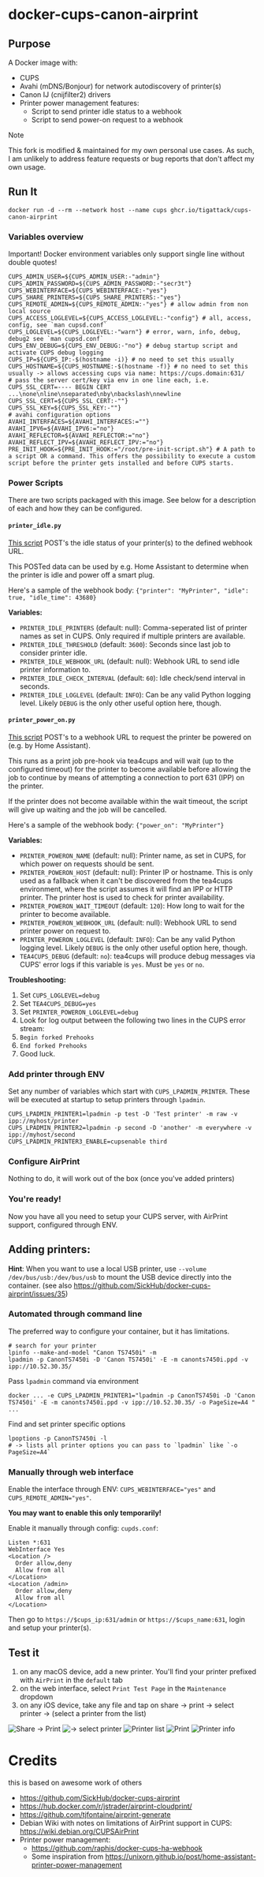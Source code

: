 # docker-cups-canon-airprint

## Purpose

A Docker image with:
* CUPS
* Avahi (mDNS/Bonjour) for network autodiscovery of printer(s)
* Canon IJ (cnijfilter2) drivers
* Printer power management features:
  * Script to send printer idle status to a webhook
  * Script to send power-on request to a webhook

> [!NOTE]
> This fork is modified & maintained for my own personal use cases.
> As such, I am unlikely to address feature requests or bug reports that don't affect my own usage.

## Run It
```shell
docker run -d --rm --network host --name cups ghcr.io/tigattack/cups-canon-airprint
```

### Variables overview
Important! Docker environment variables only support single line without double quotes!
```shell script
CUPS_ADMIN_USER=${CUPS_ADMIN_USER:-"admin"}
CUPS_ADMIN_PASSWORD=${CUPS_ADMIN_PASSWORD:-"secr3t"}
CUPS_WEBINTERFACE=${CUPS_WEBINTERFACE:-"yes"}
CUPS_SHARE_PRINTERS=${CUPS_SHARE_PRINTERS:-"yes"}
CUPS_REMOTE_ADMIN=${CUPS_REMOTE_ADMIN:-"yes"} # allow admin from non local source
CUPS_ACCESS_LOGLEVEL=${CUPS_ACCESS_LOGLEVEL:-"config"} # all, access, config, see `man cupsd.conf`
CUPS_LOGLEVEL=${CUPS_LOGLEVEL:-"warn"} # error, warn, info, debug, debug2 see `man cupsd.conf`
CUPS_ENV_DEBUG=${CUPS_ENV_DEBUG:-"no"} # debug startup script and activate CUPS debug logging
CUPS_IP=${CUPS_IP:-$(hostname -i)} # no need to set this usually
CUPS_HOSTNAME=${CUPS_HOSTNAME:-$(hostname -f)} # no need to set this usually -> allows accessing cups via name: https://cups.domain:631/
# pass the server cert/key via env in one line each, i.e. CUPS_SSL_CERT=---- BEGIN CERT ...\none\nline\nseparated\nby\nbackslash\nnewline
CUPS_SSL_CERT=${CUPS_SSL_CERT:-""}
CUPS_SSL_KEY=${CUPS_SSL_KEY:-""}
# avahi configuration options
AVAHI_INTERFACES=${AVAHI_INTERFACES:=""}
AVAHI_IPV6=${AVAHI_IPV6:="no"}
AVAHI_REFLECTOR=${AVAHI_REFLECTOR:="no"}
AVAHI_REFLECT_IPV=${AVAHI_REFLECT_IPV:="no"}
PRE_INIT_HOOK=${PRE_INIT_HOOK:="/root/pre-init-script.sh"} # A path to a script OR a command. This offers the possibility to execute a custom script before the printer gets installed and before CUPS starts.
```

### Power Scripts

There are two scripts packaged with this image. See below for a description of each and how they can be configured.

#### `printer_idle.py`

[This script](power_scripts/printer_idle.py) POST's the idle status of your printer(s) to the defined webhook URL.

This POSTed data can be used by e.g. Home Assistant to determine when the printer is idle and power off a smart plug.

Here's a sample of the webhook body: `{"printer": "MyPrinter", "idle": true, "idle_time": 43680}`

**Variables:**

* `PRINTER_IDLE_PRINTERS` (default: null): Comma-seperated list of printer names as set in CUPS. Only required if multiple printers are available.
* `PRINTER_IDLE_THRESHOLD` (default: `3600`): Seconds since last job to consider printer idle.
* `PRINTER_IDLE_WEBHOOK_URL` (default: null): Webhook URL to send idle printer information to.
* `PRINTER_IDLE_CHECK_INTERVAL` (default: `60`): Idle check/send interval in seconds.
* `PRINTER_IDLE_LOGLEVEL` (default: `INFO`): Can be any valid Python logging level. Likely `DEBUG` is the only other useful option here, though.

#### `printer_power_on.py`

[This script](power_scripts/printer_power_on.py) POST's to a webhook URL to request the printer be powered on (e.g. by Home Assistant).

This runs as a print job pre-hook via tea4cups and will wait (up to the configured timeout) for the printer to become available before allowing the job to continue by means of attempting a connection to port 631 (IPP) on the printer.

If the printer does not become available within the wait timeout, the script will give up waiting and the job will be cancelled.

Here's a sample of the webhook body: `{"power_on": "MyPrinter"}`

**Variables:**

* `PRINTER_POWERON_NAME` (default: null): Printer name, as set in CUPS, for which power on requests should be sent.
* `PRINTER_POWERON_HOST` (default: null): Printer IP or hostname. This is only used as a fallback when it can't be discovered from the tea4cups environment, where the script assumes it will find an IPP or HTTP printer. The printer host is used to check for printer availability.
* `PRINTER_POWERON_WAIT_TIMEOUT` (default: `120`): How long to wait for the printer to become available.
* `PRINTER_POWERON_WEBHOOK_URL` (default: null): Webhook URL to send printer power on request to.
* `PRINTER_POWERON_LOGLEVEL` (default: `INFO`): Can be any valid Python logging level. Likely `DEBUG` is the only other useful option here, though.
* `TEA4CUPS_DEBUG` (default: `no`): tea4cups will produce debug messages via CUPS' error logs if this variable is `yes`. Must be `yes` or `no`.

**Troubleshooting:**

1. Set `CUPS_LOGLEVEL=debug`
2. Set `TEA4CUPS_DEBUG=yes`
3. Set `PRINTER_POWERON_LOGLEVEL=debug`
4. Look for log output between the following two lines in the CUPS error stream:
  1. `Begin forked Prehooks`
  2. `End forked Prehooks`
5. Good luck.

### Add printer through ENV
Set any number of variables which start with `CUPS_LPADMIN_PRINTER`. These will be executed at startup to setup printers through `lpadmin`.
```shell script
CUPS_LPADMIN_PRINTER1=lpadmin -p test -D 'Test printer' -m raw -v ipp://myhost/printer
CUPS_LPADMIN_PRINTER2=lpadmin -p second -D 'another' -m everywhere -v ipp://myhost/second
CUPS_LPADMIN_PRINTER3_ENABLE=cupsenable third
```

### Configure AirPrint
Nothing to do, it will work out of the box (once you've added printers)

### You're ready!
Now you have all you need to setup your CUPS server, with AirPrint support, configured through ENV.

## Adding printers:
**Hint**: When you want to use a local USB printer, use `--volume /dev/bus/usb:/dev/bus/usb` to mount the USB device directly into the container. (see also https://github.com/SickHub/docker-cups-airprint/issues/35)

### Automated through command line
The preferred way to configure your container, but it has limitations.
```shell script
# search for your printer
lpinfo --make-and-model "Canon TS7450i" -m
lpadmin -p CanonTS7450i -D 'Canon TS7450i' -E -m canonts7450i.ppd -v ipp://10.52.30.35/
```

Pass `lpadmin` command via environment
```shell script
docker ... -e CUPS_LPADMIN_PRINTER1="lpadmin -p CanonTS7450i -D 'Canon TS7450i' -E -m canonts7450i.ppd -v ipp://10.52.30.35/ -o PageSize=A4 " ...
```

Find and set printer specific options
```shell script
lpoptions -p CanonTS7450i -l
# -> lists all printer options you can pass to `lpadmin` like `-o PageSize=A4`
```

### Manually through web interface
Enable the interface through ENV: `CUPS_WEBINTERFACE="yes"` and `CUPS_REMOTE_ADMIN="yes"`.

**You may want to enable this only temporarily!**

Enable it manually through config:
`cupds.conf`:
```shell script
Listen *:631
WebInterface Yes
<Location />
  Order allow,deny
  Allow from all
</Location>
<Location /admin>
  Order allow,deny
  Allow from all
</Location>
```
Then go to `https://$cups_ip:631/admin` or `https://$cups_name:631`, login and setup your printer(s).

## Test it
1. on any macOS device, add a new printer. You'll find your printer prefixed with `AirPrint` in the `default` tab
2. on the web interface, select `Print Test Page` in the `Maintenance` dropdown
3. on any iOS device, take any file and tap on share -> print -> select printer -> (select a printer from the list)

![Share -> Print](docs/1-share-print.png)
![-> select printer](docs/2-select-printer.png)
![Printer list](docs/3-printer-list.png)
![Print](docs/4-print.png)
![Printer info](docs/5-printer-info.png)


# Credits
this is based on awesome work of others
* https://github.com/SickHub/docker-cups-airprint
* https://hub.docker.com/r/jstrader/airprint-cloudprint/
* https://github.com/tjfontaine/airprint-generate
* Debian Wiki with notes on limitations of AirPrint support in CUPS: https://wiki.debian.org/CUPSAirPrint
* Printer power management:
  * https://github.com/raphis/docker-cups-ha-webhook
  * Some inspiration from https://unixorn.github.io/post/home-assistant-printer-power-management
